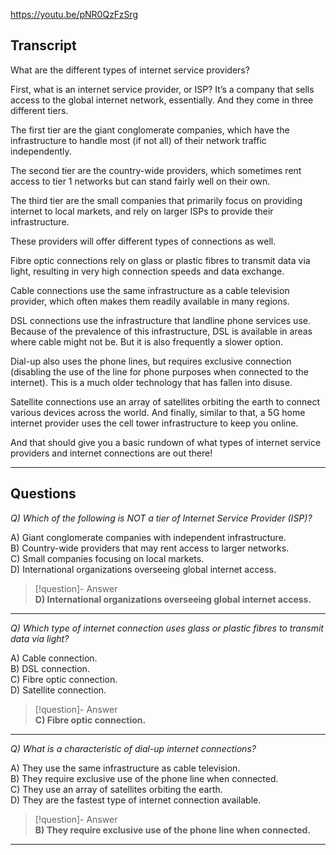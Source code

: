 https://youtu.be/pNR0QzFzSrg

## Transcript


What are the different types of internet service providers?

First, what is an internet service provider, or ISP? It’s a company that sells access to the global internet network, essentially. And they come in three different tiers.

The first tier are the giant conglomerate companies, which have the infrastructure to handle most (if not all) of their network traffic independently.

The second tier are the country-wide providers, which sometimes rent access to tier 1 networks but can stand fairly well on their own.

The third tier are the small companies that primarily focus on providing internet to local markets, and rely on larger ISPs to provide their infrastructure.

These providers will offer different types of connections as well.

Fibre optic connections rely on glass or plastic fibres to transmit data via light, resulting in very high connection speeds and data exchange.

Cable connections use the same infrastructure as a cable television provider, which often makes them readily available in many regions.

DSL connections use the infrastructure that landline phone services use. Because of the prevalence of this infrastructure, DSL is available in areas where cable might not be. But it is also frequently a slower option.

Dial-up also uses the phone lines, but requires exclusive connection (disabling the use of the line for phone purposes when connected to the internet). This is a much older technology that has fallen into disuse.

Satellite connections use an array of satellites orbiting the earth to connect various devices across the world. And finally, similar to that, a 5G home internet provider uses the cell tower infrastructure to keep you online.

And that should give you a basic rundown of what types of internet service providers and internet connections are out there!

---
## Questions
*Q) Which of the following is NOT a tier of Internet Service Provider (ISP)?*

A) Giant conglomerate companies with independent infrastructure.  
B) Country-wide providers that may rent access to larger networks.  
C) Small companies focusing on local markets.  
D) International organizations overseeing global internet access.  

> [!question]- Answer  
> **D) International organizations overseeing global internet access.**  

---

*Q) Which type of internet connection uses glass or plastic fibres to transmit data via light?*

A) Cable connection.  
B) DSL connection.  
C) Fibre optic connection.  
D) Satellite connection.  

> [!question]- Answer  
> **C) Fibre optic connection.**  

---

*Q) What is a characteristic of dial-up internet connections?*

A) They use the same infrastructure as cable television.  
B) They require exclusive use of the phone line when connected.  
C) They use an array of satellites orbiting the earth.  
D) They are the fastest type of internet connection available.  

> [!question]- Answer  
> **B) They require exclusive use of the phone line when connected.**  

---